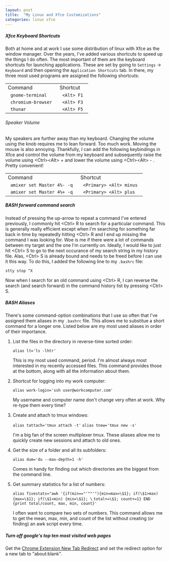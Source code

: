 ```yaml
---
layout: post
title:  "My Linux and Xfce Customizations"
categories: linux xfce
---
```


##### Xfce Keyboard Shortcuts #####

Both at home and at work I use some distribution of linux with Xfce as the window manager. Over the years, I've added various shortcuts to speed up the things I do often. The most important of them are the keyboard shortcuts for launching applications. These are set by going to `Settings` -> `Keyboard` and then opening the `Application Shortcuts` tab. In there, my three most used programs are assigned the following shortcuts:

<table align="center">
<tr>
<td>Command</td>
<td>Shortcut</td>
</tr>
<tr>
<td> <code> gnome-terminal </code> </td>
<td> <code> &lt;Alt&gt; F1 </code> </td>
</tr>
<tr>
<td> <code> chromium-browser </code> </td>
<td> <code> &lt;Alt&gt; F3 </code></td>
</tr>
<tr>
<td> <code> thunar </code> </td>
<td> <code> &lt;Alt&gt; F5 </code></td>
</tr>
</table>


###### Speaker Volume ######

My speakers are further away than my keyboard. Changing the volume using the knob requires me to lean forward. Too much work. Moving the mouse is also annoying. Thankfully, I can add the following keybindings in Xfce and control the volume from my keyboard and subsequently raise the volume using &lt;Ctrl&gt;&lt;Alt&gt; + and lower the volume using &lt;Ctrl&gt;&lt;Alt&gt; - . Pretty convenient!

<table align="center">
<tr>
<td>Command</td>
<td>Shortcut</td>
</tr>
<tr>
<td> <code> amixer set Master 4%- -q </code> </td>
<td> <code> &lt;Primary&gt; &lt;Alt&gt; minus </code> </td>
</tr>
<tr>
<td> <code> amixer set Master 4%+ -q </code> </td>
<td> <code> &lt;Primary&gt; &lt;Alt&gt; plus </code> </td>
</tr>
</table>

##### BASH forward command search ######

Instead of pressing the up-arrow to repeat a command I've entered previously, I commonly hit &lt;Ctrl&gt; R to search for a particular command. This is generally really efficient except when I'm searching for something far back in time by repeatedly hitting &lt;Ctrl&gt; R and I end up missing the command I was looking for. Woe is me if there were a lot of commands between my target and the one I'm currently on. Ideally, I would like to just hit &lt;Ctrl&gt; S to go to the next occurance of my search string in my history file. Alas, &lt;Ctrl&gt; S is already bound and needs to be freed before I can use it this way. To do this, I added the following line to my `.bashrc` file:

    stty stop ^X

Now when I search for an old command using &lt;Ctrl&gt; R, I can reverse the search (and search forward) in the command history list by pressing &lt;Ctrl&gt; S.

##### BASH Aliases #####

There's some command-option combinations that I use so often that I've assigned them aliases in my `.bashrc` file. This allows me to substitue a short command for a longer one. Listed below are my most used aliases in order of their importance.

1. List the files in the directory in reverse-time sorted order: 

   `alias lt='ls -lhtr'`

   This is my most used command, period. I'm almost always most interested in my recently accessed files. This command provides those at the bottom, along with all the information about them.

2. Shortcut for logging into my work computer:

   `alias work-login='ssh user@workcomputer.com'`

   My username and computer name don't change very often at work. Why re-type them every time?

3. Create and attach to tmux windows:

    `alias tattach='tmux attach -t'`
    `alias tnew='tmux new -s'`

    I'm a big fan of the screen multiplexer tmux. These aliases allow me to quickly create new sessions and attach to old ones.

4. Get the size of a folder and all its subfolders:

    `alias dum='du --max-depth=1 -h'`

    Comes in handy for finding out which directories are the biggest from the command line.

5. Get summary statistics for a list of numbers:

    `alias fivestats="awk '{if(min=="'""'"){min=max=\$1}; if(\$1>max) {max=\$1}; if(\$1<min) {min=\$1}; \`
    `total+=\$1; count+=1} END {print total/count, max, min, count}'`

    I often want to compare two sets of numbers. This command allows me to get the mean, max, min, and count of the list without creating (or finding) an awk script every time.

##### Turn off google's top ten most visited web pages #####

Get the [Chrome Extension New Tab Redirect](https://chrome.google.com/webstore/detail/new-tab-redirect/icpgjfneehieebagbmdbhnlpiopdcmna) and set the redirect option for a new tab to "about:blank".
